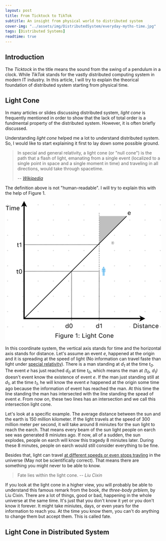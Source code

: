 ```yaml
---
layout: post
title: From Ticktock to TikTok
subtitle: An insight from physical world to distributed system
cover-img: "../assets/img/DistributedSystem/everyday-myths-time.jpg"
tags: [Distributed Systems]
readtime: true
---
```


## Introduction
The *Ticktock* in the title means the sound from the swing of a pendulum in a clock. While *TikTok* stands for the vastly distributed computing system in modern IT industry. In this article, I will try to explain the theorical foundation of distributed system starting from physical time.

## Light Cone
In many articles or slides discussing distributed system, *light cone* is frequently mentioned in order to show that the lack of total order is a fundmental property of the distributed system. However, it is often briefly discussed.

Understanding *light cone* helped me a lot to understand distributed system. So, I would like to start explaining it first to lay down some possible ground.

> In special and general relativity, a light cone (or "null cone") is the path that a flash of light, emanating from a single event (localized to a single point in space and a single moment in time) and traveling in all directions, would take through spacetime.
> 
> -- <cite>[Wikipedia](https://en.wikipedia.org/wiki/Light_cone)</cite>

The definition above is not "human-readable". I will try to explain this with the help of Figure 1.

![Figure 1](../assets/img/DistributedSystem/figure-1.png "Light Cone")

In this coordinate system, the vertical axis stands for time and the horizontal axis stands for distance. Let's assume an event *e*, happened at the origin and it is spreading at the speed of light (No information can travel faste than light under [special relativity](https://en.wikipedia.org/wiki/Special_relativity)). There is a man standing at *d<sub>1</sub>* at the time *t<sub>0</sub>*. The event *e* has just reached *d<sub>0</sub>* at time *t<sub>0</sub>*, which means the man at *(*t<sub>0</sub>*, d<sub>1</sub>)* doesn't event know the existence of event *e*. If the man just standing still at *d<sub>1</sub>*, at the time *t<sub>1</sub>*, he will know the event *e* happened at the origin some time ago because the information of event has reached the man. At this time the line standing the man has intersected with the line standing the spead of event *e*. From now on, these two lines has an intersection and we call this intersection light cone.

Let's look at a specific example. The average distance between the sun and the earth is 150 million kilometer. If the light travels at the speed of 300 million meter per second, it will take around 8 miniutes for the sun light to reach the earch. That means every beam of the sun light people on earch see was generated 8 miniutes ago. If now, all of a sudden, the sun explodes, people on earch will know this tragedy 8 miniutes later. During these 8 minutes, people on earch would still consider everything to be fine.

 Besides that, light can travel [at different speeds or even stops  travling](https://plato.stanford.edu/entries/spacetime-singularities/lightcone.html#:~:text=We%20have%20a%20black%20hole,without%20traveling%20faster%20than%20light.) in the universe (May not be scientifically correct). That means there are something you might never to be able to know.

> Fate lies within the light cone.
> -- <cite>Liu Cixin</cite>

If you look at the light cone in a higher view, you will probably be able to understand this famous remark from the book, *the three-body prblem*, by Liu Cixin. There are a lot of things, good or bad, happening in the whole universe at the same time. It's just that you don't know it yet or you don't know it forever. It might take miniutes, days, or even years for the information to reach you. At the time you know them, you can't do anything to change them but accept them. This is called fate.

## Light Cone in Distributed System